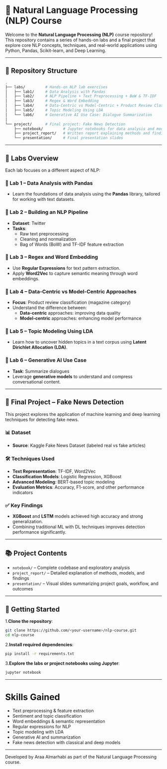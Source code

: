 # 🧠 Natural Language Processing (NLP) Course

Welcome to the **Natural Language Processing (NLP)** course repository! This repository contains a series of hands-on labs and a final project that explore core NLP concepts, techniques, and real-world applications using Python, Pandas, Scikit-learn, and Deep Learning.

---

## 📁 Repository Structure

```bash
.
├── labs/         # Hands-on NLP lab exercises
│   ├── lab1/     # Data Analysis with Pandas
│   ├── lab2/     # NLP Pipeline + Text Preprocessing + BoW & TF-IDF
│   ├── lab3/     # Regex & Word Embedding
│   ├── lab4/     # Data-Centric vs Model-Centric + Product Review Classifier
│   ├── lab5/     # Topic Modeling Using LDA
│   └── lab6/     # Generative AI Use Case: Dialogue Summarization
│
└── project/      # Final project: Fake News Detection
    ├── notebook/         # Jupyter notebooks for data analysis and modeling
    ├── project_report/   # Written report explaining methods and findings
    └── presentation/     # Final presentation slides

```

---

## 🧪 Labs Overview

Each lab focuses on a different aspect of NLP:

### 🔹 Lab 1 – Data Analysis with Pandas
- Learn the foundations of data analysis using the **Pandas** library, tailored for working with text datasets.

### 🔹 Lab 2 – Building an NLP Pipeline
- **Dataset**: Twitter  
- **Tasks**:
  - Raw text preprocessing
  - Cleaning and normalization
  - Bag of Words (BoW) and TF-IDF feature extraction

### 🔹 Lab 3 – Regex and Word Embedding
- Use **Regular Expressions** for text pattern extraction.
- Apply **Word2Vec** to capture semantic meaning through word embeddings.

### 🔹 Lab 4 – Data-Centric vs Model-Centric Approaches
- **Focus**: Product review classification (magazine category)
- Understand the difference between:
  - **Data-centric** approaches: improving data quality
  - **Model-centric** approaches: enhancing model performance

### 🔹 Lab 5 – Topic Modeling Using LDA
- Learn how to uncover hidden topics in a text corpus using **Latent Dirichlet Allocation (LDA)**.

### 🔹 Lab 6 – Generative AI Use Case
- **Task**: Summarize dialogues
- Leverage **generative models** to understand and compress conversational content.

---

## 🧾 Final Project – Fake News Detection

This project explores the application of machine learning and deep learning techniques for detecting fake news.

### 📊 Dataset
- **Source**: Kaggle Fake News Dataset (labeled real vs fake articles)

### 🛠️ Techniques Used
- **Text Representation**: TF-IDF, Word2Vec  
- **Classification Models**: Logistic Regression, XGBoost  
- **Advanced Modeling**: BERT-based topic modeling  
- **Evaluation Metrics**: Accuracy, F1-score, and other performance indicators

### ✅ Key Findings
- **XGBoost** and **LSTM** models achieved high accuracy and strong generalization.
- Combining traditional ML with DL techniques improves detection performance significantly.

---

## 📚 Project Contents

- `notebook/` – Complete codebase and exploratory analysis  
- `project_report/` – Detailed explanation of methods, models, and findings  
- `presentation/` – Visual slides summarizing project goals, workflow, and outcomes

---

## 🚀 Getting Started

1.**Clone the repository**:
   ```bash
   git clone https://github.com/<your-username>/nlp-course.git
   cd nlp-course
 ```
2.**Install required dependencies**:
   ```bash 
pip install -r requirements.txt
 ```
3.**Explore the labs or project notebooks using Jupyter**:
   ```bash 
jupyter notebook
 ```
---
# Skills Gained
- Text preprocessing & feature extraction
- Sentiment and topic classification
- Word embeddings & semantic representation
- Regular expressions for NLP
- Topic modeling with LDA
- Generative AI and summarization
- Fake news detection with classical and deep models

--- 
Developed by Araa Almarhabi as part of the Natural Language Processing course.







